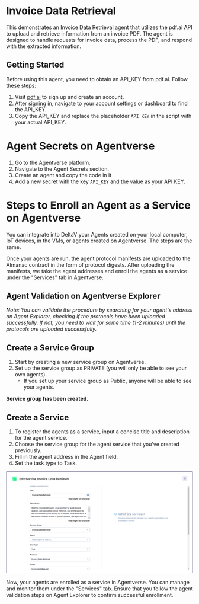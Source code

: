 # Invoice Data Retrieval

This demonstrates an Invoice Data Retrieval agent that utilizes the pdf.ai API to upload and retrieve information from an invoice PDF. The agent is designed to handle requests for invoice data, process the PDF, and respond with the extracted information.

## Getting Started

Before using this agent, you need to obtain an API_KEY from pdf.ai. Follow these steps:

1. Visit [pdf.ai](https://pdf.ai/) to sign up and create an account.
2. After signing in, navigate to your account settings or dashboard to find the API_KEY.
3. Copy the API_KEY and replace the placeholder `API_KEY` in the script with your actual API_KEY.

# Agent Secrets on Agentverse

1. Go to the Agentverse platform.
2. Navigate to the Agent Secrets section.
3. Create an agent and copy the code in it
4. Add a new secret with the key `API_KEY` and the value as your API KEY.

# Steps to Enroll an Agent as a Service on Agentverse

You can integrate into DeltaV your Agents created on your local computer, IoT devices, in the VMs, or agents created on Agentverse. The steps are the same.

Once your agents are run, the agent protocol manifests are uploaded to the Almanac contract in the form of protocol digests. After uploading the manifests, we take the agent addresses and enroll the agents as a service under the "Services" tab in Agentverse.

## Agent Validation on Agentverse Explorer
*Note: You can validate the procedure by searching for your agent's address on Agent Explorer, checking if the protocols have been uploaded successfully. If not, you need to wait for some time (1-2 minutes) until the protocols are uploaded successfully.*

## Create a Service Group

1. Start by creating a new service group on Agentverse.
2. Set up the service group as PRIVATE (you will only be able to see your own agents).
   - If you set up your service group as Public, anyone will be able to see your agents.

**Service group has been created.**

## Create a Service

1. To register the agents as a service, input a concise title and description for the agent service.
2. Choose the service group for the agent service that you've created previously.
3. Fill in the agent address in the Agent field.
4. Set the task type to Task.

![Image](image.png)

Now, your agents are enrolled as a service in Agentverse. You can manage and monitor them under the "Services" tab. Ensure that you follow the agent validation steps on Agent Explorer to confirm successful enrollment.